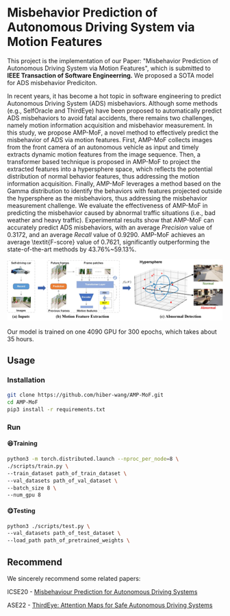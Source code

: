 # Misbehavior Prediction of Autonomous Driving System via Motion Features

This project is the implementation of our Paper: "Misbehavior Prediction of Autonomous Driving System via Motion Features", which is submitted to **IEEE Transaction of Software Engineerring.** We proposed a SOTA model for ADS misbehavior Prediciton.

In recent years, it has become a hot topic in software engineering to predict Autonomous Driving System (ADS) misbehaviors. Although some methods (e.g., SelfOracle and ThirdEye) have been proposed to automatically predict ADS misbehaviors to avoid fatal accidents, there remains two challenges, namely motion information acquisition and misbehavior measurement. In this study, we propose AMP-MoF, a novel method to effectively predict the misbehavior of ADS via motion features. First, AMP-MoF collects images from the front camera of an autonomous vehicle as input and timely extracts dynamic motion features from the image sequence. Then, a transformer based technique is proposed in AMP-MoF to project the extracted features into a hypersphere space, which reflects the potential distribution of normal behavior features, thus addressing the motion information acquisition. Finally, AMP-MoF leverages a method based on the Gamma distribution to identify the behaviors with features projected outside the hypersphere as the misbehaviors, thus addressing the misbehavior measurement challenge. We evaluate the effectiveness of AMP-MoF in predicting the misbehavior caused by abnormal traffic situations (i.e., bad weather and heavy traffic). Experimental results show that AMP-MoF can accurately predict ADS misbehaviors, with an average _Precision_ value of 0.3172, and an average _Recall_ value of 0.9290. AMP-MoF achieves an average \textit{F-score} value of 0.7621, significantly outperforming the state-of-the-art methods by 43.76%~59.13%.

![Comparison image](assert-new.jpg)

Our model is trained on one 4090 GPU for 300 epochs, which takes about 35 hours.
## Usage
### Installation

```bash
git clone https://github.com/hiber-wang/AMP-MoF.git
cd AMP-MoF 
pip3 install -r requirements.txt
```

### Run

#### 😆Training

```bash
python3 -m torch.distributed.launch --nproc_per_node=8 \
./scripts/train.py \
--train_dataset path_of_train_dataset \
--val_datasets path_of_val_dataset \
--batch_size 8 \
--num_gpu 8
```

#### 😋Testing

```bash
python3 ./scripts/test.py \
--val_datasets path_of_test_dataset \
--load_path path_of_pretrained_weights \
```

## Recommend
We sincerely recommend some related papers:

ICSE20 - [Misbehaviour Prediction for Autonomous Driving Systems](https://github.com/testingautomated-usi/selforacle)

ASE22 - [ThirdEye: Attention Maps for Safe Autonomous Driving Systems](https://github.com/tsigalko18/ase22)
